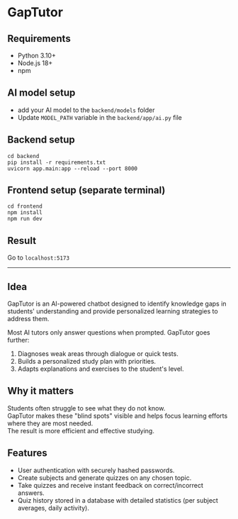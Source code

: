 # GapTutor

## Requirements
- Python 3.10+
- Node.js 18+
- npm

## AI model setup
- add your AI model to the ```backend/models``` folder
- Update ```MODEL_PATH``` variable in the ```backend/app/ai.py``` file

## Backend setup
```cd backend```   
```pip install -r requirements.txt```   
```uvicorn app.main:app --reload --port 8000```

## Frontend setup (separate terminal)
```cd frontend```   
```npm install```  
```npm run dev```

## Result
Go to ```localhost:5173```

---

## Idea
GapTutor is an AI-powered chatbot designed to identify knowledge gaps in students' understanding and provide personalized learning strategies to address them.

Most AI tutors only answer questions when prompted. GapTutor goes further:
1. Diagnoses weak areas through dialogue or quick tests.  
2. Builds a personalized study plan with priorities.  
3. Adapts explanations and exercises to the student's level.

## Why it matters
Students often struggle to see what they do not know.  
GapTutor makes these "blind spots" visible and helps focus learning efforts where they are most needed.  
The result is more efficient and effective studying.

## Features
- User authentication with securely hashed passwords.  
- Create subjects and generate quizzes on any chosen topic.  
- Take quizzes and receive instant feedback on correct/incorrect answers.  
- Quiz history stored in a database with detailed statistics (per subject averages, daily activity).